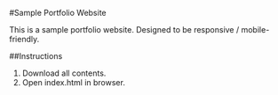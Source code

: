 #Sample Portfolio Website

This is a sample portfolio website. Designed to be responsive / mobile-friendly.

##Instructions
1. Download all contents.
2. Open index.html in browser.